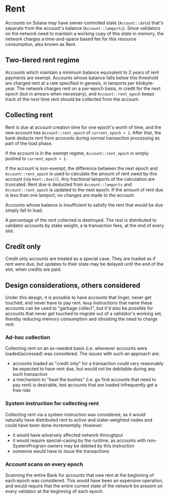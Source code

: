 # Rent

Accounts on Solana may have owner-controlled state (`Account::data`) that's separate 
from the account's balance (`Account::lamports`).  Since validators on the network need 
to maintain a working copy of this state in memory, the network charges a time-and-space 
based fee for this resource consumption, also known as Rent.

## Two-tiered rent regime

Accounts which maintain a minimum balance equivalent to 2 years of rent payments are exempt.  Accounts whose balance falls below this threshold are charged rent at a rate specified in genesis, in lamports per kilobyte-year.  The network charges rent on a per-epoch 
basis, in credit for the next epoch (but in arrears when necessary), and `Account::rent_epoch` keeps track of the next time 
rent should be collected from the account.  

## Collecting rent

Rent is due at account creation time for one epoch's worth of time, and the new account has `Account::rent_epoch` of `current_epoch + 1`.  After that, the bank deducts rent from accounts during normal transaction processing as part of the load phase.

If the account is in the exempt regime, `Account::rent_epoch` is simply pushed to `current_epoch + 1`.

If the account is non-exempt, the difference between the next epoch and `Account::rent_epoch` is used to calculate the amount of rent owed by this account (via `Rent::due()`).  Any fractional lamports of the calculation are truncated.  Rent due is deducted from `Account::lamports` and `Account::rent_epoch` is updated to the next epoch.  If the amount of rent due is less than one lamport, no changes are made to the account.

Accounts whose balance is insufficient to satisfy the rent that would be due simply fail to load.

A percentage of the rent collected is destroyed.  The rest is distributed to validator accounts by stake weight, a la transaction fees, at the end of every slot.

## Credit only

Credit only accounts are treated as a special case.  They are loaded as if rent were due, but updates to their state may be delayed until the end of the slot, when credits are paid.

## Design considerations, others considered

Under this design, it is possible to have accounts that linger, never get touched, and never have to pay rent.  `Noop` instructions that name these accounts can be used to "garbage collect", but it'd also be possible for accounts that never get touched to migrate out of a validator's working set, thereby reducing memory consumption and obviating the need to charge rent.

### Ad-hoc collection

Collecting rent on an as-needed basis (i.e. whenever accounts were loaded/accessed) was considered. 
The issues with such an approach are:
* accounts loaded as "credit only" for a transaction could very reasonably be expected to have rent due, 
but would not be debitable during any such transaction
* a mechanism to "beat the bushes" (i.e. go find accounts that need to pay rent) is desirable, 
lest accounts that are loaded infrequently get a free ride

### System instruction for collecting rent

Collecting rent via a system instruction was considered, as it would naturally have distributed rent to active and stake-weighted nodes and could have been done incrementally. However:
* it would have adversely affected network throughput
* it would require special-casing by the runtime, as accounts with non-SystemProgram owners may be debited by this instruction
* someone would have to issue the transactions

### Account scans on every epoch

Scanning the entire Bank for accounts that owe rent at the beginning of each epoch was considered.  This would have been an expensive operation, and would require that the entire current state of the network be present on every validator at the beginning of each epoch.
